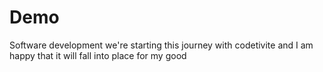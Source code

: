 # Demo

Software development
we're starting this journey with codetivite and I am happy that it will fall into place for my good
